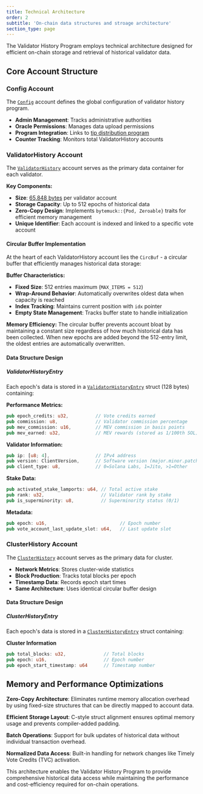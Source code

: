 ```yaml
---
title: Technical Architecture
order: 2
subtitle: 'On-chain data structures and stroage architecture'
section_type: page
---
```


The Validator History Program employs technical architecture designed for efficient on-chain storage and retrieval of historical validator data.

## Core Account Structure

### Config Account

The [`Config`](https://github.com/jito-foundation/stakenet/blob/7ea745985c2e31d43d957ac5885e69b328b6f283/programs/validator-history/src/state.rs#L18) account defines the global configuration of validator history program.

- **Admin Management**: Tracks administrative authorities
- **Oracle Permissions**: Manages data upload permissions
- **Program Integration**: Links to [tip distribution program](https://github.com/jito-foundation/jito-programs/blob/master/mev-programs/programs/tip-distribution/Cargo.toml)
- **Counter Tracking**: Monitors total ValidatorHistory accounts

### ValidatorHistory Account

The [`ValidatorHistory`](https://github.com/jito-foundation/stakenet/blob/7ea745985c2e31d43d957ac5885e69b328b6f283/programs/validator-history/src/state.rs#L359) account serves as the primary data container for each validator.

**Key Components:**
- **Size**: [65,848 bytes](https://github.com/jito-foundation/stakenet/blob/7ea745985c2e31d43d957ac5885e69b328b6f283/programs/validator-history/src/state.rs#L355) per validator account
- **Storage Capacity**: Up to 512 epochs of historical data
- **Zero-Copy Design**: Implements `bytemuck::{Pod, Zeroable}` traits for efficient memory management
- **Unique Identifier**: Each account is indexed and linked to a specific vote account

#### Circular Buffer Implementation

At the heart of each ValidatorHistory account lies the `CircBuf` - a circular buffer that efficiently manages historical data storage:

**Buffer Characteristics:**
- **Fixed Size**: 512 entries maximum (`MAX_ITEMS = 512`)
- **Wrap-Around Behavior**: Automatically overwrites oldest data when capacity is reached
- **Index Tracking**: Maintains current position with `idx` pointer
- **Empty State Management**: Tracks buffer state to handle initialization

**Memory Efficiency:**
The circular buffer prevents account bloat by maintaining a constant size regardless of how much historical data has been collected.
When new epochs are added beyond the 512-entry limit, the oldest entries are automatically overwritten.

#### Data Structure Design

##### ValidatorHistoryEntry

Each epoch's data is stored in a [`ValidatorHistoryEntry`](https://github.com/jito-foundation/stakenet/blob/7ea745985c2e31d43d957ac5885e69b328b6f283/programs/validator-history/src/state.rs#L43) struct (128 bytes) containing:

**Performance Metrics:**

```rust
pub epoch_credits: u32,          // Vote credits earned
pub commission: u8,              // Validator commission percentage
pub mev_commission: u16,         // MEV commission in basis points
pub mev_earned: u32,             // MEV rewards (stored as 1/100th SOL)
```

**Validator Information:**

```rust
pub ip: [u8; 4],                 // IPv4 address
pub version: ClientVersion,      // Software version (major.minor.patch)
pub client_type: u8,             // 0=Solana Labs, 1=Jito, >1=Other
```

**Stake Data:**

```rust
pub activated_stake_lamports: u64, // Total active stake
pub rank: u32,                     // Validator rank by stake
pub is_superminority: u8,          // Superminority status (0/1)
```

**Metadata:**

```rust
pub epoch: u16,                           // Epoch number
pub vote_account_last_update_slot: u64,   // Last update slot
```

### ClusterHistory Account

The [`ClusterHistory`](https://github.com/jito-foundation/stakenet/blob/7ea745985c2e31d43d957ac5885e69b328b6f283/programs/validator-history/src/state.rs#L791) account serves as the primary data for cluster.

- **Network Metrics**: Stores cluster-wide statistics
- **Block Production**: Tracks total blocks per epoch
- **Timestamp Data**: Records epoch start times
- **Same Architecture**: Uses identical circular buffer design

#### Data Structure Design

##### ClusterHistoryEntry

Each epoch's data is stored in a [`ClusterHistoryEntry`](https://github.com/jito-foundation/stakenet/blob/7ea745985c2e31d43d957ac5885e69b328b6f283/programs/validator-history/src/state.rs#L802) struct containing:


**Cluster Information**

```rust
pub total_blocks: u32,              // Total blocks
pub epoch: u16,                     // Epoch number
pub epoch_start_timestamp: u64      // Timestamp number
```


## Memory and Performance Optimizations

**Zero-Copy Architecture**: Eliminates runtime memory allocation overhead by using fixed-size structures that can be directly mapped to account data.

**Efficient Storage Layout**: C-style struct alignment ensures optimal memory usage and prevents compiler-added padding.

**Batch Operations**: Support for bulk updates of historical data without individual transaction overhead.

**Normalized Data Access**: Built-in handling for network changes like Timely Vote Credits (TVC) activation.

This architecture enables the Validator History Program to provide comprehensive historical data access while maintaining the performance and cost-efficiency required for on-chain operations.
